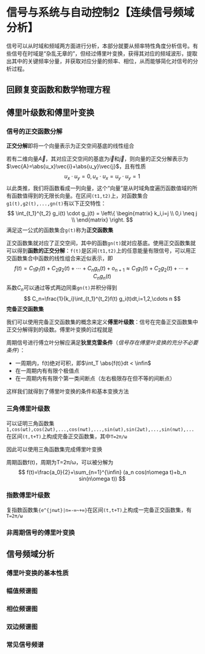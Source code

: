 # 信号与系统与自动控制2【连续信号频域分析】

信号可以从时域和频域两方面进行分析，本部分就要从频率特性角度分析信号。有些信号在时域是“杂乱无章的”，但经过傅里叶变换，获得其对应的频域波形，提取出其中的关键频率分量，并获取对应分量的频率、相位，从而能够简化对信号的分析过程。

## 回顾复变函数和数学物理方程







## 傅里叶级数和傅里叶变换

### 信号的正交函数分解

**正交分解**即将一个向量表示为正交空间基底的线性组合

若有二维向量$\vec{A}$，其对应正交空间的基底为$\vec{i}$和$\vec{j}$，则向量的正交分解表示为$\vec{A}=\abs{u_x}\vec{i}+\abs{u_y}\vec{j}$，且有性质
$$
u_x \cdot u_y = 0,u_x \cdot u_x = u_y \cdot u_y = 1
$$
以此类推，我们将函数看成一列向量，这个“向量”是从时域角度遍历函数值域的所有函数值得到的无限长向量。在区间`(t1,t2)`上，对函数集合`g1(t),g2(t),...,gn(t)`有以下正交特性：
$$
\int_{t_1}^{t_2} g_i(t) \cdot g_j(t) = \left\{ 
\begin{matrix}
k_i,i=j \\
0,i \neq j \\
\end{matrix}
\right.
$$
满足这一公式的函数集合`g(t)`称为**正交函数集**

正交函数集就对应了正交空间，其中的函数`gn(t)`就对应基底。使用正交函数集就可以得到**函数的正交分解**：`f(t)`是区间`(t1,t2)`上的任意能量有限信号，可以用正交函数集合中函数的线性组合来近似表示，即
$$
f(t)=C_1 g_1(t)+C_2 g_2(t)+\cdots + C_n g_n(t)+o_{n+1} \approx C_1 g_1(t)+C_2 g_2(t)+\cdots + C_n g_n(t)
$$
系数$C_n$可以通过等式两边同乘`gn(t)`并积分得到
$$
C_n=\frac{1}{k_i}\int_{t_1}^{t_2}f(t) g_i(t)dt,i=1,2,\cdots n
$$
**完备正交函数集**

我们可以使用完备正交函数集的概念来定义**傅里叶级数**：信号在完备正交函数集中正交分解得到的级数。傅里叶变换的过程就是

周期信号进行傅立叶分解应满足**狄里克雷条件**（*信号存在傅里叶变换的充分不必要条件*）：

* 一周期内，f(t)绝对可积，即$\int_T \abs{f(t)}dt < \infin$
* 在一周期内有有限个极值点
* 在一周期内有有限个第一类间断点（左右极限存在但不等的间断点）

这样我们就得到了傅里叶变换的条件和基本变换方法

### 三角傅里叶级数

可以证明三角函数集`1,cos(ωt),cos(2ωt),...,cos(nωt),...,sin(ωt),sin(2ωt),...,sin(nωt),...`在区间`(t,t+T)`上构成完备正交函数集，其中`T=2π/ω`

因此可以使用三角函数集完成傅里叶变换

周期函数f(t)，周期为T=2π/ω，可以被分解为
$$
f(t)=\frac{a_0}{2}+\sum_{n=1}^{\infin} (a_n cos(n\omega t)+b_n sin(n\omega t))
$$




### 指数傅里叶级数

复指数函数集`{e^{jnωt}|n=-∞~+∞}`在区间`(t,t+T)`上构成一完备正交函数集，有`T=2π/ω`





### 非周期信号的傅里叶变换

















## 信号频域分析





### 傅里叶变换的基本性质







### 幅值频谱图









### 相位频谱图









### 双边频谱图









### 常见信号频谱
